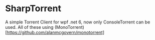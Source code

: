 # SharpTorrent
A simple Torrent Client for wpf .net 6, now only ConsoleTorrent can be used.
All of these using (MonoTorrent)[https://github.com/alanmcgovern/monotorrent] 
